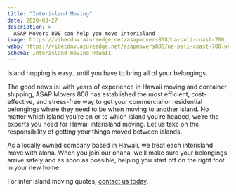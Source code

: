 ```yaml
---
title: "Interisland Moving"
date: 2020-03-27
description: >-
  ASAP Movers 808 can help you move interisland
image: https://vibecdnv.azureedge.net/asapmovers808/na-pali-coast-700.jpg
webp: https://vibecdnv.azureedge.net/asapmovers808/na-pali-coast-700.webp
schema: Interisland moving Hawaii
---
```

Island hopping is easy...until you have to bring all of your belongings. 

The good news is: with years of experience in Hawaii moving and container shipping, ASAP Movers 808 has established the most efficient, cost-effective, and stress-free way to get your commercial or residential belongings where they need to be when moving to another island. No matter which island you’re on or to which island you’re headed, we’re the experts you need for Hawaii interisland moving. Let us take on the responsibility of getting your things moved between islands. 

As a locally owned company based in Hawaii, we treat each interisland move with aloha. When you join our ohana, we’ll make sure your  belongings arrive safely and  as soon as possible, helping you start off on the right foot in your new home. 

For inter island moving quotes, [contact us today](/contact).